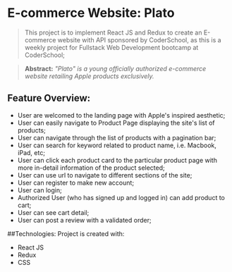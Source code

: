 # E-commerce Website: Plato

> This project is to implement React JS and Redux to create an E-commerce website with API sponsored by CoderSchool, as this is a weekly project for Fullstack Web Development bootcamp at CoderSchool;

>
><strong>Abstract:</strong><em> "Plato" is a young officially authorized e-commerce website retailing Apple products exclusively.</em>

## Feature Overview:
- User are welcomed to the landing page with Apple's inspired aesthetic; 
- User can easily navigate to Product Page displaying the site's list of products; 
- User can navigate through the list of products with a pagination bar; 
- User can search for keyword related to product name, i.e. Macbook, iPad, etc;
- User can click each product card to the particular product page with more in-detail information of the product selected;
- User can use url to navigate to different sections of the site;
- User can register to make new account;
- User can login;
- Authorized User (who has signed up and logged in) can add product to cart;
- User can see cart detail;
- User can post a review with a validated order;

##Technologies:
Project is created with: 
* React JS
* Redux
* CSS
